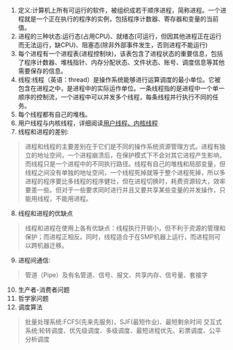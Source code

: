 1. 定义:计算机上所有可运行的软件，被组织成若干顺序进程，简称进程。一个进程就是一个正在执行的程序的实例，包括程序计数器、寄存器和变量的当前值。
2. 进程的三种状态:运行态(占用CPU)、就绪态(可运行，但因其他进程正在运行而无法运行，缺CPU)、阻塞态(除非外部事件发生，否则进程不能运行)
3. 每个进程有一个进程表(进程控制块)，该表包含了进程状态的重要信息，包括了程序计数器、堆栈指针、内存分配状态、文件状态、账号、调度信息等其他需要保存的信息。
4. 线程:线程（英语：thread）是操作系统能够进行运算调度的最小单位。它被包含在进程之中，是进程中的实际运作单位。一条线程指的是进程中一个单一顺序的控制流，一个进程中可以并发多个线程，每条线程并行执行不同的任务。
5. 每个线程都有自己的堆栈。
6. 用户线程与内核线程，详细阅读[用户线程、内核线程](https://www.jianshu.com/p/5a4fc2729c17)
7. 线程和进程的差别:
>进程和线程的主要差别在于它们是不同的操作系统资源管理方式。进程有独立的地址空间，一个进程崩溃后，在保护模式下不会对其它进程产生影响，而线程只是一个进程中的不同执行路径。线程有自己的堆栈和局部变量，但线程之间没有单独的地址空间，一个线程死掉就等于整个进程死掉，所以多进程的程序要比多线程的程序健壮，但在进程切换时，耗费资源较大，效率要差一些。但对于一些要求同时进行并且又要共享某些变量的并发操作，只能用线程，不能用进程。
8. 线程和进程的优缺点
>线程和进程在使用上各有优缺点：线程执行开销小，但不利于资源的管理和保护；而进程正相反。同时，线程适合于在SMP机器上运行，而进程则可以跨机器迁移。
9. 进程间通信:
> 管道（Pipe）及有名管道、信号、报文、共享内存、信号量、套接字
10. 生产者-消费者问题
11. 哲学家问题
12. 调度算法
> 批量处理系统:FCFS(先来先服务)，SJF(最短作业)、最短剩余时间
> 交互式系统:轮转调度、优先级调度、多级调度、最短进程优先、彩票调度、公平分析调度
